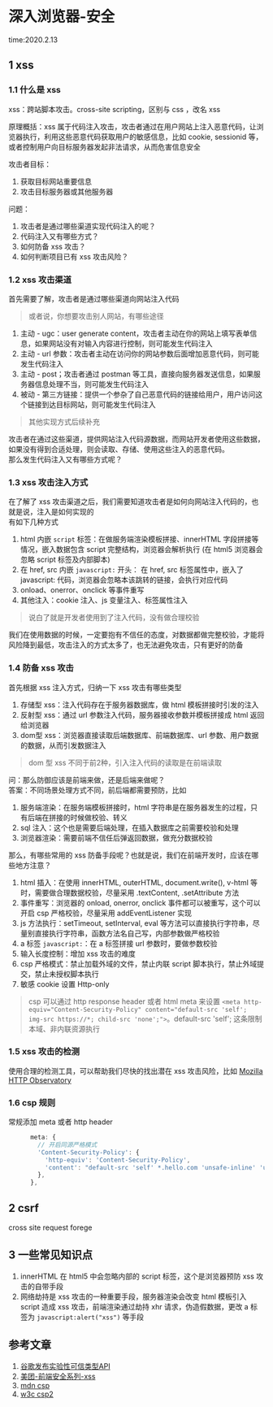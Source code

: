 # 深入浏览器-安全

time:2020.2.13

## 1 xss

### 1.1 什么是 xss

xss：跨站脚本攻击。cross-site scripting，区别与 css ，改名 xss

原理概括：xss 属于代码注入攻击，攻击者通过在用户网站上注入恶意代码，让浏览器执行，利用这些恶意代码获取用户的敏感信息，比如 cookie, sessionid 等，或者控制用户向目标服务器发起非法请求，从而危害信息安全

攻击者目标：  
1. 获取目标网站重要信息
2. 攻击目标服务器或其他服务器

问题：  
1. 攻击者是通过哪些渠道实现代码注入的呢？
2. 代码注入又有哪些方式？
3. 如何防备 xss 攻击？
4. 如何判断项目已有 xss 攻击风险？

### 1.2 xss 攻击渠道

首先需要了解，攻击者是通过哪些渠道向网站注入代码

> 或者说，你想要攻击别人网站，有哪些途径

1. 主动 - ugc：user generate content，攻击者主动在你的网站上填写表单信息，如果网站没有对输入内容进行控制，则可能发生代码注入
2. 主动 - url 参数：攻击者主动在访问你的网站参数后面增加恶意代码，则可能发生代码注入
3. 主动 - post；攻击者通过 postman 等工具，直接向服务器发送信息，如果服务器信息处理不当，则可能发生代码注入
4. 被动 - 第三方链接：提供一个参杂了自己恶意代码的链接给用户，用户访问这个链接到达目标网站，则可能发生代码注入

> 其他实现方式后续补充

攻击者在通过这些渠道，提供网站注入代码源数据，而网站开发者使用这些数据，如果没有得到合适处理，则会读取、存储、使用这些注入的恶意代码。  
那么发生代码注入又有哪些方式呢？

### 1.3 xss 攻击注入方式

在了解了 xss 攻击渠道之后，我们需要知道攻击者是如何向网站注入代码的，也就是说，注入是如何实现的  
有如下几种方式  
1. html 内嵌 `script` 标签：在做服务端渲染模板拼接、innerHTML 字段拼接等情况，嵌入数据包含 script 完整结构，浏览器会解析执行 (在 html5 浏览器会忽略 script 标签及内部脚本)
2. 在 href, src 内嵌 `javascript:` 开头： 在 href, src 标签属性中，嵌入了 javascript: 代码，浏览器会忽略本该跳转的链接，会执行对应代码
3. onload、onerror、onclick 等事件重写
4. 其他注入：cookie 注入、js 变量注入、标签属性注入

> 说白了就是开发者使用到了注入代码，没有做合理校验

我们在使用数据的时候，一定要抱有不信任的态度，对数据都做完整校验，才能将风险降到最低，攻击注入的方式太多了，也无法避免攻击，只有更好的防备

### 1.4 防备 xss 攻击

首先根据 xss 注入方式，归纳一下 xss 攻击有哪些类型  
1. 存储型 xss：注入代码存在于服务器数据库，做 html 模板拼接时引发的注入
2. 反射型 xss：通过 url 参数注入代码，服务器接收参数并模板拼接成 html 返回给浏览器
3. dom型 xss：浏览器直接读取后端数据库、前端数据库、url 参数、用户数据的数据，从而引发数据注入

> dom 型 xss 不同于前2种，引入注入代码的读取是在前端读取

问：那么防御应该是前端来做，还是后端来做呢？  
答案：不同场景处理方式不同，前后端都需要预防，比如  
1. 服务端渲染：在服务端模板拼接时，html 字符串是在服务器发生的过程，只有后端在拼接的时候做校验、转义
2. sql 注入：这个也是需要后端处理，在插入数据库之前需要校验和处理
3. 浏览器渲染：需要前端不信任后弹返回数据，做充分数据校验

那么，有哪些常用的 xss 防备手段呢？也就是说，我们在前端开发时，应该在哪些地方注意？  
1. html 插入：在使用 innerHTML, outerHTML, document.write(), v-html 等时，需要做合理数据校验，尽量采用 .textContent, .setAttribute 方法
2. 事件重写：浏览器的 onload, onerror, onclick 事件都可以被重写，这个可以开启 csp 严格校验，尽量采用 addEventListener 实现
3. js 方法执行：setTimeout, setInterval, eval 等方法可以直接执行字符串，尽量别直接执行字符串，函数方法名自己写，内部参数做严格校验
4. a 标签 `javascript:`：在 a 标签拼接 url 参数时，要做参数校验
5. 输入长度控制：增加 xss 攻击的难度
6. csp 严格模式：禁止加载外域的文件，禁止内联 script 脚本执行，禁止外域提交，禁止未授权脚本执行
7. 敏感 cookie 设置 Http-only

> csp 可以通过 http response header 或者 html meta 来设置 `<meta http-equiv="Content-Security-Policy" content="default-src 'self'; img-src https://*; child-src 'none';">`。default-src 'self'; 这条限制本域、非内联资源执行

### 1.5 xss 攻击的检测

使用合理的检测工具，可以帮助我们尽快的找出潜在 xss 攻击风险，比如 [Mozilla HTTP Observatory](https://github.com/mozilla/http-observatory/)

### 1.6 csp 规则

常规添加 meta 或者 http header 

```javascript
      meta: {
        // 开启同源严格模式
        'Content-Security-Policy': { 
          'http-equiv': 'Content-Security-Policy', 
          'content': "default-src 'self' *.hello.com 'unsafe-inline' 'unsafe-eval'; font-src 'self' data:; img-src 'self' data: blob:; connect-src 'self' http: ws:;" 
        },
      },
```

## 2 csrf

cross site request forege

## 3 一些常见知识点

1. innerHTML 在 html5 中会忽略内部的 script 标签，这个是浏览器预防 xss 攻击的自带手段
2. 网络劫持是 xss 攻击的一种重要手段，服务器渲染会改变 html 模板引入 script 造成 xss 攻击，前端渲染通过劫持 xhr 请求，伪造假数据，更改 a 标签为 `javascript:alert("xss")` 等手段

## 参考文章

1. [谷歌发布实验性可信类型API](https://www.infoq.cn/article/4WBLNleOo*sheHEAN0lX)
2. [美团-前端安全系列-xss](https://segmentfault.com/a/1190000016551188#item-1)
3. [mdn csp](https://developer.mozilla.org/zh-CN/docs/Web/HTTP/CSP)
4. [w3c csp2](https://www.w3.org/TR/CSP2/)
